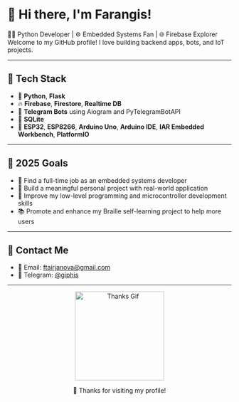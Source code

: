 # 👋 Hi there, I'm Farangis!

🧑‍💻 Python Developer | ⚙️ Embedded Systems Fan | 🌐 Firebase Explorer  
Welcome to my GitHub profile! I love building backend apps, bots, and IoT projects.

---

## 🔧 Tech Stack

- 🐍 **Python**, **Flask**
- 🔥 **Firebase**, **Firestore**, **Realtime DB**
- 🤖 **Telegram Bots** using Aiogram and PyTelegramBotAPI
- 💾 **SQLite**
- 🧠 **ESP32**, **ESP8266**, **Arduino Uno**, **Arduino IDE**, **IAR Embedded Workbench**, **PlatformIO**

---

## 🎯 2025 Goals

- 💼 Find a full-time job as an embedded systems developer  
- 🧩 Build a meaningful personal project with real-world application  
- 🔧 Improve my low-level programming and microcontroller development skills  
- 📚 Promote and enhance my Braille self-learning project to help more users


---

## 💬 Contact Me

- 📧 Email: [ftairjanova@gmail.com](mailto:ftairjanova@gmail.com)  
- 💬 Telegram: [@giphis](https://t.me/giphis)  

---

<p align="center">
  <img src="https://media0.giphy.com/media/v1.Y2lkPTc5MGI3NjExdzl2OXA5aXZiM3J0dmtqbmg5MHkzcWdoNDdudnd6emlpdGp4dTEwMyZlcD12MV9pbnRlcm5hbF9naWZfYnlfaWQmY3Q9Zw/lJNoBCvQYp7nq/giphy.gif" width="200" alt="Thanks Gif"/>
</p>

<p align="center">
  🖤 Thanks for visiting my profile!
</p>


